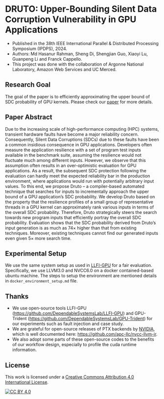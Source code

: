 DRUTO: Upper-Bounding Silent Data Corruption Vulnerability in GPU Applications
=====

* Published in the 38th IEEE International Parallel & Distributed Processing Symposium (IPDPS), 2024. 
* Authors: Md Hasanur Rahman, Sheng Di, Shengjian Guo, Xiaoyi Lu, Guanpeng Li and Franck Cappello. 
* This project was done with the collaboration of Argonne National Laboratory, Amazon Web Services and UC Merced.
 
## Research Goal
The goal of the paper is to efficiently approximating the upper bound of SDC probability of GPU kernels. Please check our [paper](https://doi.org/10.1109/IPDPS57955.2024.00058) for more details.

## Paper Abstract
Due to the increasing scale of high-performance computing (HPC) systems, transient hardware faults have become a major reliability concern. Consequently, Silent Data Corruptions (SDCs) due to these faults have been a common insidious consequence in GPU applications. Developers often measure the application resilience with a set of program test inputs available in the benchmark suite, assuming the resilience would not fluctuate much among different inputs. However, we observe that this assumption often results in an over-optimistic evaluation for GPU applications. As a result, the subsequent SDC protection following the evaluation can hardly meet the expected reliability bar in the production environment, where applications would run with potentially arbitrary input values. To this end, we propose Druto – a compiler-based automated technique that searches for inputs to incrementally approach the upper bound of a GPU application’s SDC probability. We develop Druto based on the property that the resilience profiles of a small group of representative threads in a GPU kernel can approximately rank various inputs in terms of the overall SDC probability. Therefore, Druto strategically steers the search towards new program inputs that efficiently portray the overall SDC probability. Evaluation shows that the SDC probability derived from Druto’s input generation is as much as 74× higher than that from existing techniques. Moreover, existing techniques cannot find our generated inputs even given 5× more search time.

## Experimental Setup

We use the same system setup as used in [LLFI-GPU](https://github.com/DependableSystemsLab/LLFI-GPU) for a fair evaluation. Specifically, we use LLVM3.0 and NVCC6.0 on a docker contained-based ubuntu machine. The steps to setup the environment are mentioned details in `docker_environment_setup.md` file. 


## Thanks
* We use open-source tools LLFI-GPU (https://github.com/DependableSystemsLab/LLFI-GPU) and GPU-Trident (https://github.com/DependableSystemsLab/GPU-Trident) for our experiments such as fault injection and case study. 
* We are grateful for open-source releases of PTX backends by [NVIDIA](https://llvm.org/docs/NVPTXUsage.html), which is well documented here: https://github.com/apc-llc/nvcc-llvm-ir.
* We also adopt some parts of these open-source codes to the benefits of our workflow design, especially to profile the cuda runtime information. 


## License

This work is licensed under a [Creative Commons Attribution 4.0 International License](https://creativecommons.org/licenses/by/4.0/).

[![CC BY 4.0](https://licensebuttons.net/l/by/4.0/88x31.png)](https://creativecommons.org/licenses/by/4.0/)
